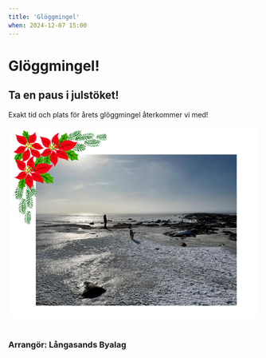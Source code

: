 ```yaml
---
title: 'Glöggmingel'
when: 2024-12-07 15:00
---
```

# Glöggmingel!
## Ta en paus i julstöket!

Exakt tid och plats för årets glöggmingel återkommer vi med!
<!--
<strong>När: Lördagen den 9 december kl. 15</strong><br>
<strong>Var: Vid Strandstugan</strong>

Vi tackar alla som kom förbi för en mysig stund med annalkande jul i Långasand! 

För er som gick tipspromenaden:   

1957 hade Byalaget sitt första möte på Café Strandstugan. Man pratade om gamla tider, som att "Strandhugget" var första sommarhuset på Långasand och om vägarna som är så raka för det skulle vara lätt att få upp tången till åkrarna. Kanske siade man in i framtiden och såg för sig hur tennisbanor skulle invigas 1971.   
Sedan 1998 har tornfalken servitut på sin stolpe och kan blicka mot rhododendronparken som är så värd ett besök.
SCB har ju bestämt att vi ca 210 medlemmar i Byalaget bor i tätorten Långasand och Ugglarp.  
Vi har alla kunnat ta del av byalagets 9 aktiviteter under 2023 och kommer kunna ses på Strandstugan 2024 under Louise Troedssons ledning.

Utslagsfrågan var 40 stycken lancetter och vinnare blev Pauline och Irma.

God Jul önskar    
Långasands Byalag
-->
<div class="full-width center">
    <img class="full-width px-1" src="/assets/images/gloggmingel2023.png"/>
</div>

<br>

### Arrangör: Långasands Byalag
